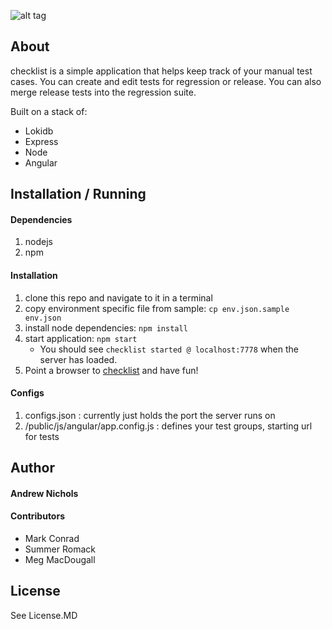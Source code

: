 ![alt tag](https://raw.githubusercontent.com/lotame/checklist/master/public/img/logo.png)


## About
checklist is a simple application that helps keep track of your manual test cases. You can create and edit tests for regression or release. You can also merge release tests into the regression suite.

Built on a stack of: 
* Lokidb
* Express
* Node 
* Angular

## Installation / Running
 
#### Dependencies
 1. nodejs
 2. npm
#### Installation
1. clone this repo and navigate to it in a terminal
2. copy environment specific file from sample: `cp env.json.sample env.json`
3. install node dependencies: `npm install`
4. start application: `npm start` 
   * You should see `checklist started @ localhost:7778` when the server has loaded. 
5. Point a browser to [checklist](http://127.0.0.1:778/) and have fun!
#### Configs
 1. configs.json : currently just holds the port the server runs on
 2. /public/js/angular/app.config.js : defines your test groups, starting url for tests

## Author
#### Andrew Nichols

#### Contributors
- Mark Conrad
- Summer Romack 
- Meg MacDougall

## License
See License.MD